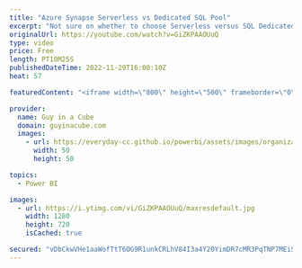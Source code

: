 ```yaml
---
title: "Azure Synapse Serverless vs Dedicated SQL Pool"
excerpt: "Not sure on whether to choose Serverless versus SQL Dedicated Pools with Azure Synapse Analytics? Brad Schacht joins Patrick to talk about how to make the choice and get going with your data!  Serverless SQL Pool https://learn.microsoft.com/azure/synapse-analytics/sql/on-demand-workspace-overview  Dedicated"
originalUrl: https://youtube.com/watch?v=GiZKPAAOUuQ
type: video
price: Free
length: PT10M25S
publishedDateTime: 2022-11-29T16:00:10Z
heat: 57

featuredContent: "<iframe width=\"800\" height=\"500\" frameborder=\"0\" src=\"https://www.youtube.com/embed/GiZKPAAOUuQ\" allow=\"accelerometer; autoplay; encrypted-media; gyroscope; picture-in-picture\" allowfullscreen></iframe>"

provider:
  name: Guy in a Cube
  domain: guyinacube.com
  images:
    - url: https://everyday-cc.github.io/powerbi/assets/images/organizations/guyinacube.com-50x50.jpg
      width: 50
      height: 50

topics:
  - Power BI

images:
  - url: https://i.ytimg.com/vi/GiZKPAAOUuQ/maxresdefault.jpg
    width: 1280
    height: 720
    isCached: true

secured: "vDbCkwVHe1aaWofTtT6OG9R1unkCRLhV84I3a4Y20YimDR7cMR3PqTNP7MEiS9ZS1A/r9RQqo1eVKJtX4NgacamA6OJgFO/bgcNyqFuCxd5pdlXQeCoodcAw2xv04khEkadVckJCrSNkkhKj9BxNz0YIwB7h5kAZ7o56WGQ0dg2lZ+hxQtlNwggiG7u7jdyC3zvKNamNOeToTKRfK28i8cCTGKicv0c251lMSfXmtY6OrrUf5tYT3ffCTTWnkxygkt+jWcWIs7icABdi5tk8OB/6T9MdRMJBJbrPw+HN0xzpMvx6TJRxylviPPAFltu20ThB6FggldKJle7cq7CkMTm6tVdxgTlMcQRcPchb7XSpEe/jzpO70xTVY86MOvb1mOZWCXDbsvrbJO20/zYmcb5qEWhJKN8H1ospPkWlADE=;8jiRwzM87BHDZwgJMqbHhQ=="
---
```


